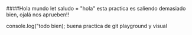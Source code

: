 ####Hola mundo
let saludo = "hola"
esta practica es saliendo demasiado bien,
ojalá nos aprueben!!

console.log("todo bien);
buena practica de git 
playground y visual